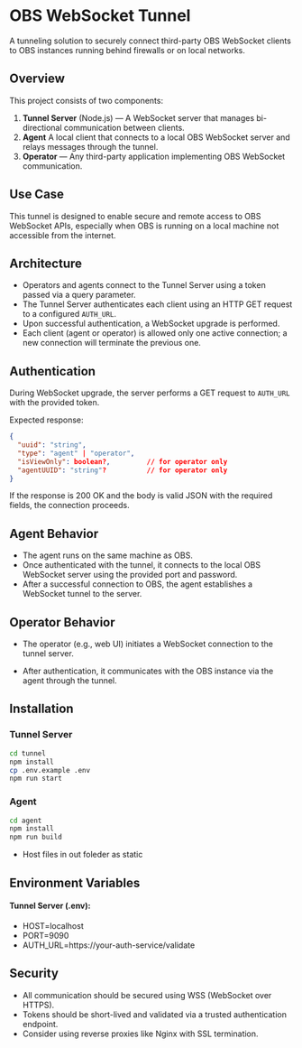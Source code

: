 # OBS WebSocket Tunnel

A tunneling solution to securely connect third-party OBS WebSocket clients to OBS instances running behind firewalls or on local networks.

## Overview

This project consists of two components:

1. **Tunnel Server** (Node.js) — A WebSocket server that manages bi-directional communication between clients.
2. **Agent** A local client that connects to a local OBS WebSocket server and relays messages through the tunnel.
3. **Operator** — Any third-party application implementing OBS WebSocket communication.

## Use Case

This tunnel is designed to enable secure and remote access to OBS WebSocket APIs, especially when OBS is running on a local machine not accessible from the internet.

## Architecture

- Operators and agents connect to the Tunnel Server using a token passed via a query parameter.
- The Tunnel Server authenticates each client using an HTTP GET request to a configured `AUTH_URL`.
- Upon successful authentication, a WebSocket upgrade is performed.
- Each client (agent or operator) is allowed only one active connection; a new connection will terminate the previous one.

## Authentication

During WebSocket upgrade, the server performs a GET request to `AUTH_URL` with the provided token.

Expected response:

```json
{
  "uuid": "string",
  "type": "agent" | "operator",
  "isViewOnly": boolean?,         // for operator only
  "agentUUID": "string"?          // for operator only
}

```

If the response is 200 OK and the body is valid JSON with the required fields, the connection proceeds.

## Agent Behavior

- The agent runs on the same machine as OBS.
- Once authenticated with the tunnel, it connects to the local OBS WebSocket server using the provided port and password.
- After a successful connection to OBS, the agent establishes a WebSocket tunnel to the server.

## Operator Behavior

- The operator (e.g., web UI) initiates a WebSocket connection to the tunnel server.

- After authentication, it communicates with the OBS instance via the agent through the tunnel.

## Installation

### Tunnel Server

```bash
cd tunnel
npm install
cp .env.example .env
npm run start
```

### Agent

```bash
cd agent
npm install
npm run build
```

- Host files in out foleder as static

## Environment Variables

#### Tunnel Server (.env):

- HOST=localhost
- PORT=9090
- AUTH_URL=https://your-auth-service/validate

## Security

- All communication should be secured using WSS (WebSocket over HTTPS).
- Tokens should be short-lived and validated via a trusted authentication endpoint.
- Consider using reverse proxies like Nginx with SSL termination.
